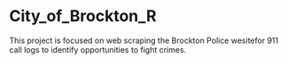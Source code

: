 # City_of_Brockton_R

This project is focused on web scraping the Brockton Police wesitefor 911 call logs to identify opportunities to fight crimes. 
